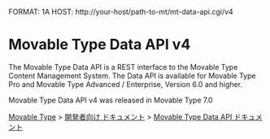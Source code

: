 FORMAT: 1A
HOST: http://your-host/path-to-mt/mt-data-api.cgi/v4

# Movable Type Data API v4
The Movable Type Data API is a REST interface to the Movable Type Content Management System.
The Data API is available for Movable Type Pro and Movable Type Advanced / Enterprise, Version 6.0 and higher.

Movable Type Data API v4 was released in Movable Type 7.0

<p><a href="http://www.movabletype.jp/">Movable Type</a> &gt; <a href="http://www.movabletype.jp/developers/">開発者向け ドキュメント</a> &gt; <a href="http://www.movabletype.jp/developers/data-api/">Movable Type Data API ドキュメント</a></p>

<!-- include(data-structures.md) -->
<!-- include(common.md) -->
<!-- Include(authentication.md) -->
<!-- Include(assets.md) -->
<!-- Include(categories.md) -->
<!-- Include(categoryset.md) -->
<!-- Include(comments.md) -->
<!-- Include(contenttypes.md) -->
<!-- Include(contentfields.md) -->
<!-- Include(contentdata.md) -->
<!-- Include(entries.md) -->
<!-- Include(folders.md) -->
<!-- Include(pages.md) -->
<!-- Include(permissions.md) -->
<!-- Include(search.md) -->
<!-- Include(sites.md) -->
<!-- Include(templates.md) -->
<!-- Include(themes.md) -->
<!-- Include(users.md) -->
